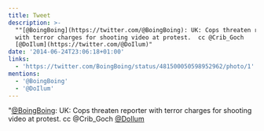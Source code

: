 ```yaml
---
title: Tweet
description: >-
  ""[@BoingBoing](https://twitter.com/@BoingBoing): UK: Cops threaten reporter
  with terror charges for shooting video at protest.  cc @Crib_Goch
  [@DoIlum](https://twitter.com/@DoIlum)"
date: '2014-06-24T23:06:18+01:00'
links:
  - 'https://twitter.com/BoingBoing/status/481500050598952962/photo/1'
mentions:
  - '@BoingBoing'
  - '@DoIlum'
---
```

"[@BoingBoing](https://twitter.com/@BoingBoing): UK: Cops threaten reporter with terror charges for shooting video at protest.  cc @Crib_Goch [@DoIlum](https://twitter.com/@DoIlum)
